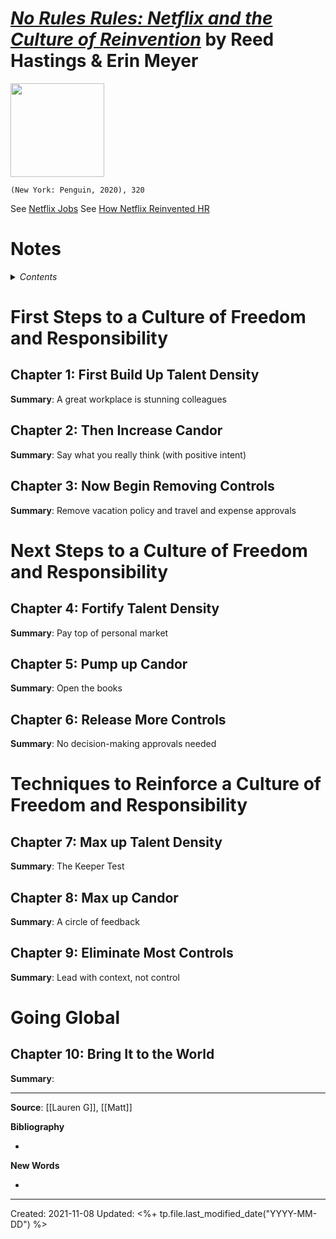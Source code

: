
# [*No Rules Rules: Netflix and the Culture of Reinvention*](https://www.amazon.com/No-Rules-Netflix-Culture-Reinvention/dp/1984877860) by Reed Hastings & Erin Meyer

<img src="https://images-na.ssl-images-amazon.com/images/I/51Zv90ecPZL._SX313_BO1,204,203,200_.jpg" width=150>

`(New York: Penguin, 2020), 320`

See [Netflix Jobs](https://jobs.netflix.com/culture)
See [How Netflix Reinvented HR](https://hbr.org/2014/01/how-netflix-reinvented-hr#)

# Notes

<details>
 <summary><i>Contents</i></summary>
<!-- MarkdownTOC autolink="true" -->

<!-- /MarkdownTOC -->
</details>

# First Steps to a Culture of Freedom and Responsibility

## Chapter 1: First Build Up Talent Density
**Summary**: A great workplace is stunning colleagues



## Chapter 2: Then Increase Candor
**Summary**: Say what you really think (with positive intent)



## Chapter 3: Now Begin Removing Controls
**Summary**: Remove vacation policy and travel and expense approvals


# Next Steps to a Culture of Freedom and Responsibility

## Chapter 4: Fortify Talent Density
**Summary**: Pay top of personal market



## Chapter 5: Pump up Candor
**Summary**: Open the books



## Chapter 6: Release More Controls
**Summary**: No decision-making approvals needed


# Techniques to Reinforce a Culture of Freedom and Responsibility

## Chapter 7: Max up Talent Density
**Summary**: The Keeper Test



## Chapter 8: Max up Candor
**Summary**: A circle of feedback



## Chapter 9: Eliminate Most Controls
**Summary**:  Lead with context, not control


# Going Global
## Chapter 10: Bring It to the World
**Summary**: 


--- 
**Source**: [[Lauren G]], [[Matt]]

**Bibliography**

- 

**New Words**

- 

---
Created: 2021-11-08
Updated: <%+ tp.file.last_modified_date("YYYY-MM-DD") %>

